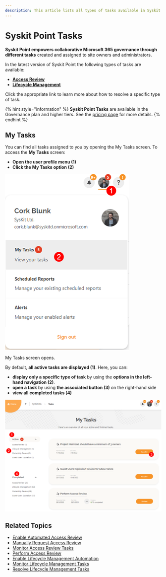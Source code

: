 ```yaml
---
description: This article lists all types of tasks available in Syskit Point.
---
```


# Syskit Point Tasks

**Syskit Point empowers collaborative Microsoft 365 governance through different tasks** created and assigned to site owners and administrators.

In the latest version of Syskit Point the following types of tasks are available:

* [**Access Review**](permissions-review/)
* [**Lifecycle Management**](lifecycle-management/)

Click the appropriate link to learn more about how to resolve a specific type of task.


{% hint style="information" %}
**Syskit Point Tasks** are available in the Governance plan and higher tiers. See the [pricing page](https://www.syskit.com/products/point/pricing/) for more details.
{% endhint %}


## My Tasks

You can find all tasks assigned to you by opening the My Tasks screen. To access the **My Tasks** screen:

* **Open the user profile menu \(1\)**
* **Click the My Tasks option \(2\)**

![User profile menu - My Tasks](../.gitbook/assets/syskit-point-tasks-01-user-profile.png)

My Tasks screen opens.

By default, **all active tasks are displayed \(1\)**. Here, you can:

* **display only a specific type of task** by using the **options in the left-hand navigation \(2\)**.
* **open a task** by using **the associated button \(3\)** on the right-hand side
* **view all completed tasks \(4\)**

![My Tasks screen](../.gitbook/assets/syskit-point-tasks-02-my-tasks.png)

## Related Topics

* [Enable Automated Access Review](permissions-review/enable-permissions-review.md)
* [Manually Request Access Review](permissions-review/manually-request-permissions-review.md)
* [Monitor Access Review Tasks](permissions-review/monitor-permissions-review.md)
* [Perform Access Review](../point-collaborators/resolve-governance-tasks/access-review.md)
* [Enable Lifecycle Management Automation](lifecycle-management/enable-lifecycle-management.md)
* [Monitor Lifecycle Management Tasks](lifecycle-management/monitor-lifecycle-management.md)
* [Resolve Lifecycle Management Tasks](../point-collaborators/resolve-governance-tasks/lifecycle-management.md)

